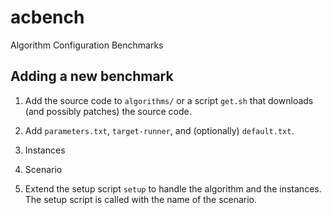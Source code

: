 # acbench
Algorithm Configuration Benchmarks


## Adding a new benchmark

1. Add the source code to `algorithms/` or a script `get.sh` that downloads (and possibly patches) the source code.

2. Add `parameters.txt`, `target-runner`, and (optionally) `default.txt`.

3. Instances

4. Scenario

5. Extend the setup script `setup` to handle the algorithm and the instances.
   The setup script is called with the name of the scenario.
   


